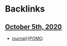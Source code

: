 
# Backlinks
## [October 5th, 2020](<October 5th, 2020.md>)
- [journal](<journal.md>){{[POMO](<POMO.md>):

